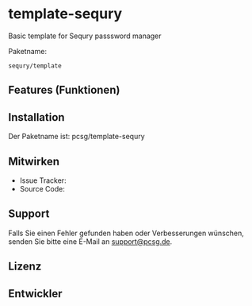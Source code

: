 template-sequry
========

Basic template for Sequry passsword manager

Paketname:

    sequry/template


Features (Funktionen)
--------


Installation
------------

Der Paketname ist: pcsg/template-sequry


Mitwirken
----------

- Issue Tracker: 
- Source Code: 


Support
-------

Falls Sie einen Fehler gefunden haben oder Verbesserungen wünschen,
senden Sie bitte eine E-Mail an support@pcsg.de.


Lizenz
-------


Entwickler
--------
